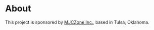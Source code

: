 # About

This project is sponsored by [MJCZone Inc.](https://www.mjczone.com), based in Tulsa, Oklahoma.
